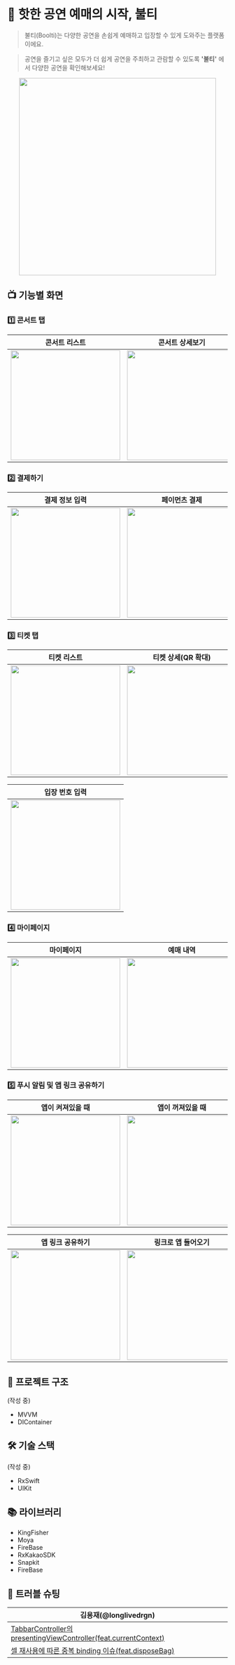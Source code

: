 # 🎸 핫한 공연 예매의 시작, 불티
> 불티(Boolti)는 다양한 공연을 손쉽게 예매하고 입장할 수 있게 도와주는 플랫폼이에요.

> 공연을 즐기고 싶은 모두가 더 쉽게 공연을 주최하고 관람할 수 있도록 **'불티'** 에서 다양한 공연을 확인해보세요!
<p align="center"><img src="https://github.com/Nexters/Boolti-iOS/assets/85781941/c2021c41-e619-4363-9413-a11165998422" width="450px"></p>

## 📺 기능별 화면
### 1️⃣ 콘서트 탭
| 콘서트 리스트 | 콘서트 상세보기 | 콘서트 정보(복사, 전화/문자) |
| ----- | ----- | ----- |
|<img src="https://github.com/Nexters/Boolti-iOS/assets/85781941/1c0fbf15-ba61-4702-b5ec-1404964c5db4" width="250"/>|<img src="https://github.com/Nexters/Boolti-iOS/assets/85781941/b9774aa5-c175-40aa-830f-186438118ad2" width="250"/>|<img src="https://github.com/Nexters/Boolti-iOS/assets/85781941/a85892b3-c4d5-43fe-b6e4-83884dd3d9cb" width="250"/>|

### 2️⃣ 결제하기
| 결제 정보 입력 | 페이먼츠 결제 | 결제완료 |
| ----- | ----- | ----- |
|<img src="https://github.com/Nexters/Boolti-iOS/assets/85781941/3cd48924-4ac8-428f-b699-edec2918d7b9" width="250"/>|<img src="https://github.com/Nexters/Boolti-iOS/assets/85781941/27b865cd-dbf9-4c63-822c-e7157fa45a09" width="250"/>|<img src="https://github.com/Nexters/Boolti-iOS/assets/85781941/c92bae4b-b87d-4899-8a48-2eab532d68fd" width="250"/>|


### 3️⃣ 티켓 탭
| 티켓 리스트 | 티켓 상세(QR 확대) | 티켓 정보(복사, 전화/문자) |
| ----- | ----- | ----- |
|<img src="https://github.com/Nexters/Boolti-iOS/assets/85781941/3abfac57-e059-4a39-b87b-fce0af82086d" width="250"/>|<img src="https://github.com/Nexters/Boolti-iOS/assets/85781941/f104f504-d16a-419c-a1e8-338b7ff87f74" width="250"/>|<img src="https://github.com/Nexters/Boolti-iOS/assets/85781941/c46269ef-0f02-489c-bff4-236e20b19092" width="250"/>|

| 입장 번호 입력 |
| ----- |
|<img src="https://github.com/Nexters/Boolti-iOS/assets/85781941/363180e6-d9bb-44e0-912f-562a4277ecd7" width="250"/>|

### 4️⃣ 마이페이지
| 마이페이지 | 예매 내역 | 환불하기 |
| ----- | ----- | ----- |
|<img src="https://github.com/Nexters/Boolti-iOS/assets/85781941/43effd4b-cfa0-488b-9ae3-86f643c4b1f2" width="250"/>|<img src="https://github.com/Nexters/Boolti-iOS/assets/85781941/defcb787-bdbc-4c3e-9aec-5c85715fbeba" width="250"/>|<img src="https://github.com/Nexters/Boolti-iOS/assets/85781941/cfe46437-75fd-463c-8801-e82f7d98c3b0" width="250"/>|

### 5️⃣ 푸시 알림 및 앱 링크 공유하기
| 앱이 켜져있을 때 | 앱이 꺼져있을 때 |
| ----- | ----- |
|<img src="https://github.com/Nexters/Boolti-iOS/assets/85781941/e4798fbb-1ddd-4e58-9309-6f25e875f036" width="250"/>|<img src="https://github.com/Nexters/Boolti-iOS/assets/85781941/06bbd702-b510-4a5c-9b5a-b02975569e56" width="250"/>|

| 앱 링크 공유하기 | 링크로 앱 들어오기|
| ----- | ----- |
|<img src="https://github.com/Nexters/Boolti-iOS/assets/85781941/3de652c0-b9b8-4c7a-a2bb-2f40644dc23b" width="250"/>|<img src="https://github.com/Nexters/Boolti-iOS/assets/85781941/bccb9d97-9acd-43ce-a3c6-3fb3f01b568e" width="250"/>|

## 🏡 프로젝트 구조
(작성 중)
- MVVM
- DIContainer
## 🛠️ 기술 스택
(작성 중)
- RxSwift
- UIKit

## 📚 라이브러리
- KingFisher
- Moya
- FireBase
- RxKakaoSDK
- Snapkit
- FireBase

## 🚨 트러블 슈팅
|김용재(@longlivedrgn)|
|---|
| [TabbarController의 presentingViewController(feat.currentContext)](https://github.com/Nexters/Boolti-iOS/wiki/TabbarController의-presentingViewController(feat.currentContext)) |
| [셀 재사용에 따른 중복 binding 이슈(feat.disposeBag)](https://github.com/Nexters/Boolti-iOS/wiki/셀-재사용에-따른-중복-binding-이슈(feat.disposeBag)) |
